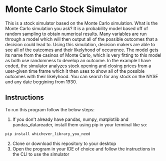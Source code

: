 # Monte Carlo Stock Simulator
This is a stock simulator based on the Monte Carlo simulation. What is the Monte Carlo simulation you ask? It is a probability model based off of random sampling to obtain numerical results. Many variables are run through a model which will then output all of the possible outcomes that a decision could lead to. Using this simulation, decision makers are able to see all of the outcomes and their likelyhood of occurence. The model gets its name from the casinos of Monte Carlo, which is very fitting to this model as both use randomness to develop an outcome. In the example I have coded, the simulator analyzes stock opening and closing prices from a user-given time frame which it then uses to show all of the possible outcomes with their likelyhood. You can search for any stock on the NYSE and any date beggining from 1930.

## Instructions
To run this program follow the below steps:
1. If you don't already have pandas, numpy, matplotlib and pandas_datareader, install them using pip in your terminal like so:
```bash
pip install whichever_library_you_need
```
2. Clone or download this repository to your desktop
3. Open the program in your IDE of choice and follow the instructions in the CLI to use the simulator
